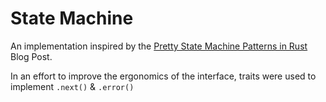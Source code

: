 # State Machine

An implementation inspired by the [Pretty State Machine Patterns in Rust](https://hoverbear.org/blog/rust-state-machine-pattern/) Blog Post.

In an effort to improve the ergonomics of the interface, traits were used to implement `.next()` & `.error()`
